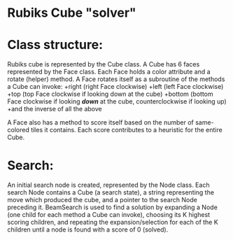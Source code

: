 # Rubiks Cube "solver"

# Class structure:
Rubiks cube is represented by the Cube class. A Cube has 6 faces represented by the Face class. 
Each Face holds a color attribute and a rotate (helper) method. A Face rotates itself as a subroutine of the methods a Cube can invoke: 
+right (right Face clockwise)
+left (left Face clockwise)
+top (top Face clockwise if looking down at the cube)
+bottom (bottom Face clockwise if looking *__down__* at the cube, counterclockwise if looking up)
+and the inverse of all the above

A Face also has a method to score itself based on the number of same-colored tiles it contains. Each score contributes to a heuristic for the entire Cube.

# Search:
An initial search node is created, represented by the Node class. Each search Node contains a Cube (a search state), a string representing the move which produced the cube, and a pointer to the search Node preceding it.
BeamSearch is used to find a solution by expanding a Node (one child for each method a Cube can invoke), choosing its K highest scoring children, and repeating the expansion/selection for each of the K children until a node is found with a score of 0 (solved).
